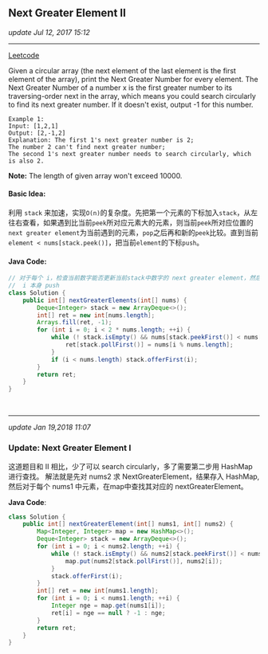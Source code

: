 ## Next Greater Element II
_update Jul 12, 2017 15:12_

---
[Leetcode](https://leetcode.com/problems/next-greater-element-ii/#/solutions)

Given a circular array (the next element of the last element is the first element of the array), print the Next Greater Number for every element. The Next Greater Number of a number x is the first greater number to its traversing-order next in the array, which means you could search circularly to find its next greater number. If it doesn't exist, output -1 for this number.

    Example 1:
    Input: [1,2,1]
    Output: [2,-1,2]
    Explanation: The first 1's next greater number is 2; 
    The number 2 can't find next greater number; 
    The second 1's next greater number needs to search circularly, which is also 2.
**Note:** The length of given array won't exceed 10000.

#### Basic Idea:
利用 `stack` 来加速，实现`O(n)`的复杂度。先把第一个元素的下标加入`stack`，从左往右查看，如果遇到比当前`peek`所对应元素大的元素，则当前`peek`所对应位置的`next greater element`为当前遇到的元素，`pop`之后再和新的`peek`比较。直到当前`element < nums[stack.peek()]`，把当前`element`的下标`push`。

#### Java Code:
```java
// 对于每个 i，检查当前数字能否更新当前stack中数字的 next greater element，然后再把
//  i 本身 push
class Solution {
    public int[] nextGreaterElements(int[] nums) {
        Deque<Integer> stack = new ArrayDeque<>();
        int[] ret = new int[nums.length];
        Arrays.fill(ret, -1);
        for (int i = 0; i < 2 * nums.length; ++i) {
            while (! stack.isEmpty() && nums[stack.peekFirst()] < nums[i % nums.length]) {
                ret[stack.pollFirst()] = nums[i % nums.length];
            }
            if (i < nums.length) stack.offerFirst(i);
        }
        return ret;
    }
}
```

<br>

---
_update Jan 19,2018  11:07_

### Update: Next Greater Element I
这道题目和 II 相比，少了可以 search circularly，多了需要第二步用 HashMap 进行查找。 解法就是先对 nums2 求 NextGreaterElement，结果存入 HashMap, 然后对于每个 nums1 中元素，在map中查找其对应的 nextGreaterElement。

**Java Code**:
```java
class Solution {
    public int[] nextGreaterElement(int[] nums1, int[] nums2) {
        Map<Integer, Integer> map = new HashMap<>();
        Deque<Integer> stack = new ArrayDeque<>();
        for (int i = 0; i < nums2.length; ++i) {
            while (! stack.isEmpty() && nums2[stack.peekFirst()] < nums2[i]) {
                map.put(nums2[stack.pollFirst()], nums2[i]);
            }
            stack.offerFirst(i);
        }
        int[] ret = new int[nums1.length];
        for (int i = 0; i < nums1.length; ++i) {
            Integer nge = map.get(nums1[i]);
            ret[i] = nge == null ? -1 : nge;
        }
        return ret;
    }
}
```

